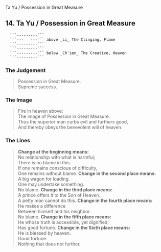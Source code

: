 Ta Yu / Possession in Great Measure
## 14. Ta Yu / Possession in Great Measure
      ```---------```
      ```---   ---``` above _Li_ The Clinging, Flame  
      ```---------```
      ```---------```
      ```---------``` below _Ch'ien_ The Creative, Heaven  
      ```---------```
### The Judgement
> Possession in Great Measure.  
 Supreme success.
### The Image
> Fire in heaven above:  
 The image of Possession in Great Measure.  
 Thus the superior man curbs evil and furthers good,  
 And thereby obeys the benevolent will of heaven.
### The Lines

 > **Change at the beginning means:**  
 No relationship with what is harmful;  
 There is no blame in this.  
 If one remains conscious of difficulty,  
 One remains without blame.
 > **Change in the second place means:**  
 A big wagon for loading.  
 One may undertake something.  
 No blame.
 > **Change in the third place means:**  
 A prince offers it to the Son of Heaven.  
 A petty man cannot do this.
 > **Change in the fourth place means:**  
 He makes a difference  
 Between himself and his neighbor.  
 No blame.
 > **Change in the fifth place means:**  
 He whose truth is accessible, yet dignified,  
 Has good fortune.
 > **Change in the Sixth place means:**  
 He is blessed by heaven.  
 Good fortune.  
 Nothing that does not further.



